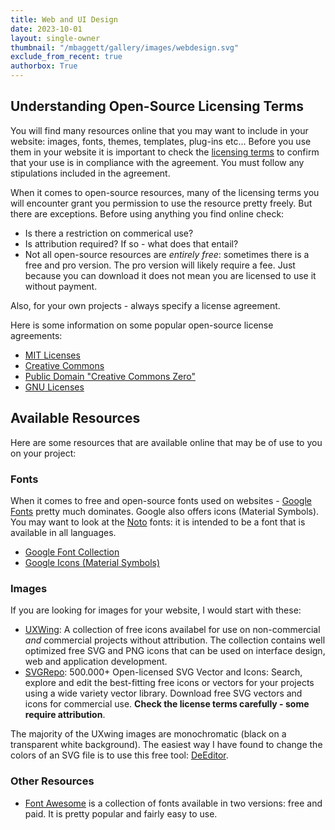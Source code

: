 ```yaml
---
title: Web and UI Design
date: 2023-10-01
layout: single-owner
thumbnail: "/mbaggett/gallery/images/webdesign.svg"
exclude_from_recent: true
authorbox: True
---
```

## Understanding Open-Source Licensing Terms ##
You will find many resources online that you may want to include in your website: images, fonts, themes, templates, plug-ins etc... Before you use them in your website it is important to check the [licensing terms](https://opensource.org/licenses/ 'Open-Source Licenses') to confirm that your use is in compliance with the agreement.  You must follow any stipulations included in the agreement.  

When it comes to open-source resources, many of the licensing terms you will encounter grant you permission to use the resource pretty freely. But there are exceptions.  Before using anything you find online check:

- Is there a restriction on commerical use?
- Is attribution required?  If so - what does that entail?
- Not all open-source resources are *entirely free*: sometimes there is a free and pro version. The pro version will likely require a fee. Just because you can download it does not mean you are licensed to use it without payment. 

Also, for your own projects - always specify a license agreement.  

Here is some information on some popular open-source license agreements:

- [MIT Licenses](https://tlo.mit.edu/learn-about-intellectual-property/software-and-open-source-licensing/open-source-licensing 'MIT Licenses')
- [Creative Commons](https://creativecommons.org/share-your-work/cclicenses/ 'Creative Commons')
- [Public Domain "Creative Commons Zero"](https://creativecommons.org/publicdomain/zero/1.0/ 'Public Domain CC0')
- [GNU Licenses](https://www.gnu.org/licenses/licenses.en.html 'GNU Licenses')

## Available Resources ##
Here are some resources that are available online that may be of use to you on your project:

### Fonts ###
When it comes to free and open-source fonts used on websites - [Google Fonts](https://fonts.google.com/knowledge 'Google Fonts') pretty much dominates. Google also offers icons (Material Symbols).  You may want to look at the [Noto](https://fonts.google.com/noto 'Noto Font by Google') fonts: it is intended to be a font that is available in all languages. 

- [Google Font Collection](https://fonts.google.com/ 'Google Fonts')
- [Google Icons (Material Symbols)](https://fonts.google.com/icons 'Google Material Symbols Icons')

### Images ###
If you are looking for images for your website, I would start with these:

- [UXWing](https://uxwing.com/ 'UXWING Free images'): A collection of free icons availabel for use on non-commercial *and* commercial projects without attribution. The collection contains well optimized free SVG and PNG icons that can be used on interface design, web and application development.
- [SVGRepo](https://www.svgrepo.com/ 'SVGRepo'): 500.000+ Open-licensed SVG Vector and Icons: Search, explore and edit the best-fitting free icons or vectors for your projects using a wide variety vector library. Download free SVG vectors and icons for commercial use. **Check the license terms carefully - some require attribution**.

The majority of the UXwing images are monochromatic (black on a transparent white background). The easiest way I have found to change the colors of an SVG file is to use this free tool: [DeEditor](https://deeditor.com/ 'Deeditor').

### Other Resources ###
- [Font Awesome](https://fontawesome.com/ 'Font Awesome') is a collection of fonts available in two versions: free and paid.  It is pretty popular and fairly easy to use.
